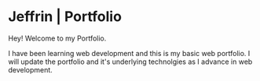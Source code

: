 # Jeffrin | Portfolio

Hey! Welcome to my Portfolio.

I have been learning web development and this is my basic web portfolio. I will update the portfolio and it's underlying technolgies as I advance in web development.
